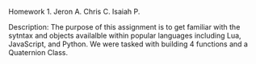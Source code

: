 Homework 1.
Jeron A.
Chris C.
Isaiah P.

Description: The purpose of this assignment is to get familiar with the sytntax and objects availalble within popular languages including Lua, JavaScript, and Python. We were tasked with building 4 functions and a Quaternion Class.




